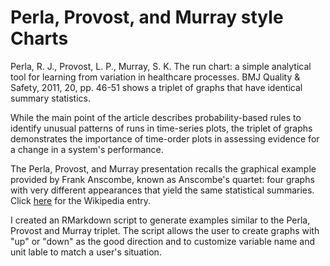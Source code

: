 # Perla, Provost, and Murray style Charts

Perla, R. J., Provost, L. P., Murray, S. K. The run chart: a simple analytical tool for learning from variation in healthcare processes. 
BMJ Quality & Safety, 2011, 20, pp. 46-51 shows a triplet of graphs that have identical summary statistics.

While the main point of the article describes probability-based rules to identify unusual patterns of runs in time-series plots, the triplet of graphs demonstrates the importance of time-order plots in assessing evidence for a change in a system's performance.  

The Perla, Provost, and Murray presentation recalls the graphical example provided by Frank Anscombe, known as Anscombe's quartet:  four graphs with very different appearances that yield the same statistical summaries.  Click [here](https://en.wikipedia.org/wiki/Anscombe%27s_quartet) for the Wikipedia entry.

I created an RMarkdown script to generate examples similar to the Perla, Provost and Murray triplet.  The script allows the user to create graphs with "up" or "down" as the good direction and to customize variable name and unit lable to match a user's situation.
